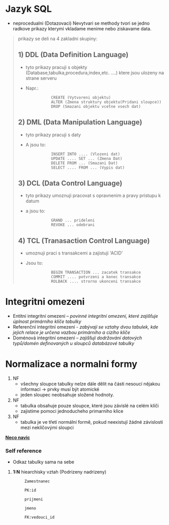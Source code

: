 # Jazyk SQL 

- neprocedualni            (Dotazovaci)
Nevytvari se methody     tvori se jedno radkove prikazy
                         kterymi vkladame menime nebo
                         ziskavame data.

>prikazy se deli na 4 zakladni skupiny:
>## 1) DDL (Data Definition Language)
>- tyto prikazy pracuji s objekty (Database,tabulka,procedura,index,etc. ....)
>ktere jsou ulozeny na strane serveru
>- Napr.: 
>
>                  CREATE (Vytvoreni objektu)
>                  ALTER (Zmena struktury objektu(Pridani sloupce))
>                  DROP (Smazani objektu vcetne vsech dat)
>## 2) DML (Data Manipulation Language) 
>- tyto prikazy pracuji s daty
>- A jsou to:
>
>                  INSERT INTO .... (Vlozeni dat)
>                  UPDATE .... SET ... (Zmena Dat)
>                  DELETE FROM ... (Smazani Dat)
>                  SELECT .... FROM ... (Vypis dat)
>
>## 3) DCL (Data Control Language)
>- tyto prikazy umoznuji pracovat s opravnenim
> a pravy pristupu k datum
>- a jsou to: 
>
>                  GRAND ... prideleni
>                  REVOKE ... odebrani
>
>## 4) TCL (Tranasaction Control Language)
>- umoznuji praci s transakcemi a zajistuji 'ACID'
>- Jsou to: 
>
>                  BEGIN TRANSACTION ... zacatek transakce
>                  COMMIT .... potvrzeni a konec transakce
>                  ROLBACK .... strorno ukonceni transakce

# Integritni omezeni 
- Entitní integritní omezení – *povinné integritní omezení, které zajišťuje úplnost primárního klíče tabulky*
- Referenční integritní omezení - *zabývají se vztahy dvou tabulek, kde jejich relace je určena vazbou primárního a cizího klíče*
- Doménová integritní omezení – *zajišťují dodržování datových typů/domén definovaných u sloupců databázové tabulky*
  
# Normalizace a normalni formy
1) NF
   - všechny sloupce tabulky nelze dále dělit na části nesoucí nějakou informaci -> prvky musí být atomické
   - jeden sloupec neobsahuje složené hodnoty.
2) NF
   - tabulka obsahuje pouze sloupce, které jsou závislé na celém klíči
   - zajistime pomoci jednoducheho primarniho klice
3) NF
   - tabulka je ve třetí normální formě, pokud neexistují žádné závislosti mezi neklíčovými sloupci

**[Neco navic](http://www.databaze.chytrak.cz/)**

### Self reference 
- Odkaz tabulky sama na sebe
1) **1:N** hiearchisky vztah (Podrizeny nadrizeny)
    
            Zamestnanec
    
            PK:id
    
            prijmeni
    
            jmeno
    
            FK:vedouci_id
